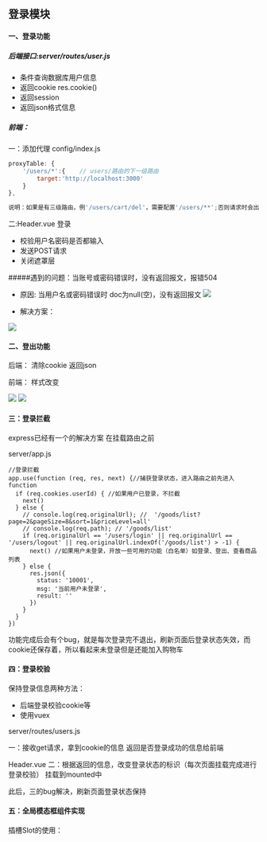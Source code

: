 ## 登录模块

#### 一、登录功能

##### 后端接口:server/routes/user.js

- 条件查询数据库用户信息
- 返回cookie res.cookie()
- 返回session
- 返回json格式信息

##### 前端：

一：添加代理
config/index.js
```javascript
proxyTable: {    
    '/users/*':{    // users/路由的下一级路由
        target:'http://localhost:3000'
    }
},

说明：如果是有三级路由，例'/users/cart/del'，需要配置'/users/**';否则请求时会出现404错误。

```
二:Header.vue 
登录
- 校验用户名密码是否都输入
- 发送POST请求 
- 关闭遮罩层

#####遇到的问题：当账号或密码错误时，没有返回报文，报错504
- 原因:
当用户名或密码错误时
doc为null(空)，没有返回报文
![](https://upload-images.jianshu.io/upload_images/9249356-b853dc8f3a445960.png?imageMogr2/auto-orient/strip%7CimageView2/2/w/1240)


- 解决方案：

![](https://upload-images.jianshu.io/upload_images/9249356-7b29fa7cdc8c75b9.png?imageMogr2/auto-orient/strip%7CimageView2/2/w/1240)


#### 二、登出功能

后端：
清除cookie
返回json

前端：
样式改变


![](https://upload-images.jianshu.io/upload_images/9249356-6567bcaf0e3001a8.png?imageMogr2/auto-orient/strip%7CimageView2/2/w/1240)
![](https://upload-images.jianshu.io/upload_images/9249356-2006b98d7b4cbdfc.png?imageMogr2/auto-orient/strip%7CimageView2/2/w/1240)

#### 三：登录拦截

express已经有一个的解决方案
在挂载路由之前

server/app.js
```
//登录拦截
app.use(function (req, res, next) {//捕获登录状态，进入路由之前先进入function
  if (req.cookies.userId) { //如果用户已登录，不拦截
    next()
  } else { 
    // console.log(req.originalUrl); //  '/goods/list?page=2&pageSize=8&sort=1&priceLevel=all'
    // console.log(req.path); // '/goods/list'
    if (req.originalUrl == '/users/login' || req.originalUrl == '/users/logout' || req.originalUrl.indexOf('/goods/list') > -1) {
      next() //如果用户未登录，开放一些可用的功能（白名单）如登录、登出、查看商品列表
    } else {
      res.json({
        status: '10001',
        msg: '当前用户未登录',
        result: ''
      })
    }
  }
})

```

功能完成后会有个bug，就是每次登录完不退出，刷新页面后登录状态失效，而cookie还保存着，所以看起来未登录但是还能加入购物车

#### 四：登录校验


保持登录信息两种方法：
- 后端登录校验cookie等
- 使用vuex

server/routes/users.js

一：接收get请求，拿到cookie的信息
返回是否登录成功的信息给前端

Header.vue
二：根据返回的信息，改变登录状态的标识（每次页面挂载完成进行登录校验） 挂载到mounted中

此后，三的bug解决，刷新页面登录状态保持

#### 五：全局模态框组件实现

插槽Slot的使用：